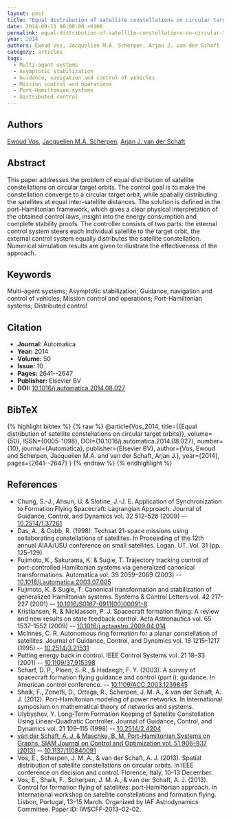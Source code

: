 ```yaml
---
layout: post
title: "Equal distribution of satellite constellations on circular target orbits"
date: 2014-09-11 00:00:00 +0100
permalink: equal-distribution-of-satellite-constellations-on-circular-target-orbits
year: 2014
authors: Ewoud Vos, Jacquelien M.A. Scherpen, Arjan J. van der Schaft
category: articles
tags:
  - Multi-agent systems
  - Asymptotic stabilization
  - Guidance, navigation and control of vehicles
  - Mission control and operations
  - Port-Hamiltonian systems
  - Distributed control
---
```

 
## Authors
[Ewoud Vos](authors/ewoud_vos), [Jacquelien M.A. Scherpen](authors/jacquelien_m_a_scherpen), [Arjan J. van der Schaft](authors/arjan_van_der_schaft)
 
## Abstract
This paper addresses the problem of equal distribution of satellite constellations on circular target orbits. The control goal is to make the constellation converge to a circular target orbit, while spatially distributing the satellites at equal inter-satellite distances. The solution is defined in the port-Hamiltonian framework, which gives a clear physical interpretation of the obtained control laws, insight into the energy consumption and complete stability proofs. The controller consists of two parts: the internal control system steers each individual satellite to the target orbit, the external control system equally distributes the satellite constellation. Numerical simulation results are given to illustrate the effectiveness of the approach.
 
## Keywords
Multi-agent systems; Asymptotic stabilization; Guidance, navigation and control of vehicles; Mission control and operations; Port-Hamiltonian systems; Distributed control
 
## Citation
- **Journal:** Automatica
- **Year:** 2014
- **Volume:** 50
- **Issue:** 10
- **Pages:** 2641--2647
- **Publisher:** Elsevier BV
- **DOI:** [10.1016/j.automatica.2014.08.027](https://doi.org/10.1016/j.automatica.2014.08.027)
 
## BibTeX
{% highlight bibtex %}
{% raw %}
@article{Vos_2014,
  title={{Equal distribution of satellite constellations on circular target orbits}},
  volume={50},
  ISSN={0005-1098},
  DOI={10.1016/j.automatica.2014.08.027},
  number={10},
  journal={Automatica},
  publisher={Elsevier BV},
  author={Vos, Ewoud and Scherpen, Jacquelien M.A. and van der Schaft, Arjan J.},
  year={2014},
  pages={2641--2647}
}
{% endraw %}
{% endhighlight %}
 
## References
- Chung, S.-J., Ahsun, U. & Slotine, J.-J. E. Application of Synchronization to Formation Flying Spacecraft: Lagrangian Approach. Journal of Guidance, Control, and Dynamics vol. 32 512–526 (2009) -- [10.2514/1.37261](https://doi.org/10.2514/1.37261)
- Das, A., & Cobb, R. (1998). Techsat 21-space missions using collaborating constellations of satellites. In Proceeding of the 12th annual AIAA/USU conference on small satellites. Logan, UT. Vol. 31 (pp. 125–129).
- Fujimoto, K., Sakurama, K. & Sugie, T. Trajectory tracking control of port-controlled Hamiltonian systems via generalized canonical transformations. Automatica vol. 39 2059–2069 (2003) -- [10.1016/j.automatica.2003.07.005](https://doi.org/10.1016/j.automatica.2003.07.005)
- Fujimoto, K. & Sugie, T. Canonical transformation and stabilization of generalized Hamiltonian systems. Systems &amp; Control Letters vol. 42 217–227 (2001) -- [10.1016/S0167-6911(00)00091-8](https://doi.org/10.1016/S0167-6911(00)00091-8)
- Kristiansen, R. & Nicklasson, P. J. Spacecraft formation flying: A review and new results on state feedback control. Acta Astronautica vol. 65 1537–1552 (2009) -- [10.1016/j.actaastro.2009.04.014](https://doi.org/10.1016/j.actaastro.2009.04.014)
- McInnes, C. R. Autonomous ring formation for a planar constellation of satellites. Journal of Guidance, Control, and Dynamics vol. 18 1215–1217 (1995) -- [10.2514/3.21531](https://doi.org/10.2514/3.21531)
- Putting energy back in control. IEEE Control Systems vol. 21 18–33 (2001) -- [10.1109/37.915398](https://doi.org/10.1109/37.915398)
- Scharf, D. P., Ploen, S. R., & Hadaegh, F. Y. (2003). A survey of spacecraft formation flying guidance and control (part i): guidance. In American control conference. -- [10.1109/ACC.2003.1239845](https://doi.org/10.1109/ACC.2003.1239845)
- Shaik, F., Zonetti, D., Ortega, R., Scherpen, J. M. A., & van der Schaft, A. J. (2012). Port-Hamiltonian modeling of power networks. In International symposium on mathematical theory of networks and systems.
- Ulybyshev, Y. Long-Term Formation Keeping of Satellite Constellation Using Linear-Quadratic Controller. Journal of Guidance, Control, and Dynamics vol. 21 109–115 (1998) -- [10.2514/2.4204](https://doi.org/10.2514/2.4204)
- [van der Schaft, A. J. & Maschke, B. M. Port-Hamiltonian Systems on Graphs. SIAM Journal on Control and Optimization vol. 51 906–937 (2013)](port-hamiltonian-systems-on-graphs) -- [10.1137/110840091](https://doi.org/10.1137/110840091)
- Vos, E., Scherpen, J. M. A., & van der Schaft, A. J. (2013). Spatial distribution of satellite constellations on circular orbits. In IEEE conference on decision and control. Florence, Italy, 10–13 December.
- Vos, E., Shaik, F., Scherpen, J. M. A., & van der Schaft, A. J. (2013). Control for formation flying of satellites: port-Hamiltonian approach. In International workshop on satellite constellations and formation flying. Lisbon, Portugal, 13–15 March. Organized by IAF Astrodynamics Committee. Paper ID: IWSCFF-2013–02-02.

